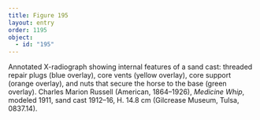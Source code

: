 ```yaml
---
title: Figure 195
layout: entry
order: 1195
object:
  - id: "195"
---
```


Annotated X-radiograph showing internal features of a sand cast: threaded repair plugs (blue overlay), core vents (yellow overlay), core support (orange overlay), and nuts that secure the horse to the base (green overlay). Charles Marion Russell (American, 1864–1926), *Medicine Whip*, modeled 1911, sand cast 1912–16, H. 14.8 cm (Gilcrease Museum, Tulsa, 0837.14).
